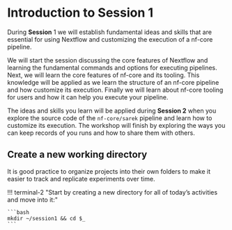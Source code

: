 # Introduction to Session 1

During **Session** 1 we will establish fundamental ideas and skills that are essential for using Nextflow and customizing the execution of a nf-core pipeline.

We will start the session discussing the core features of Nextflow and learning the fundamental commands and options for executing pipelines. Next, we will learn the core features of nf-core and its tooling. This knowledge will be applied as we learn the structure of an nf-core pipeline and how customize its execution. Finally we will learn about nf-core tooling for users and how it can help you execute your pipeline.

The ideas and skills you learn will be applied during **Session 2** when you explore the source code of the `nf-core/sarek` pipeline and learn how to customize its execution. The workshop will finish by exploring the ways you can keep records of you runs and how to share them with others.

## Create a new working directory

It is good practice to organize projects into their own folders to make it easier to track and replicate experiments over time.

!!! terminal-2 "Start by creating a new directory for all of today’s activities and move into it:"

    ```bash
    mkdir ~/session1 && cd $_
    ```

